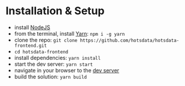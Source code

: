 # Installation & Setup

* install [NodeJS](https://nodejs.org/en/)
* from the terminal, install [Yarn](https://yarnpkg.com/en/): `npm i -g yarn`
* clone the repo: `git clone https://github.com/hotsdata/hotsdata-frontend.git`
* `cd hotsdata-frontend`
* install dependencies: `yarn install`
* start the dev server: `yarn start`
* navigate in your browser to the [dev server](localhost:8000)
* build the solution: `yarn build`
